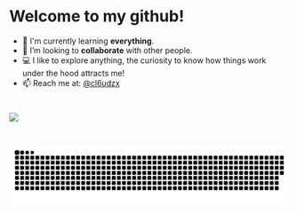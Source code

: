 
 #  Welcome to my github! 
 
- 🌱 I'm currently learning **everything**.
- :eyes: I’m looking to **collaborate** with other people.
- :computer:     I like to explore anything, the curiosity to know how things work under the hood attracts me!
- 📫 Reach me at: [@cl6udzx](https://www.instagram.com/cl6udzx/)

#

<div class='container'>
<img style="height: auto; width: 55%;" class="img" src="https://github-readme-stats.vercel.app/api?username=cl6udzx&show_icons=true&count_private=true&theme=codeSTACKr&hide_border=true&bg_color=0D1117"" />

#
![Snake animation](https://github.com/cl6udzx/cl6udzx/blob/output/github-contribution-grid-snake.svg)
